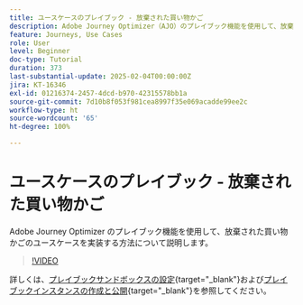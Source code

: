 ```yaml
---
title: ユースケースのプレイブック - 放棄された買い物かご
description: Adobe Journey Optimizer（AJO）のプレイブック機能を使用して、放棄された買い物かごのユースケースを実装する方法について説明します。
feature: Journeys, Use Cases
role: User
level: Beginner
doc-type: Tutorial
duration: 373
last-substantial-update: 2025-02-04T00:00:00Z
jira: KT-16346
exl-id: 01216374-2457-4dcd-b970-42315578bb1a
source-git-commit: 7d10b8f053f981cea8997f35e069acadde99ee2c
workflow-type: ht
source-wordcount: '65'
ht-degree: 100%

---
```


# ユースケースのプレイブック - 放棄された買い物かご

Adobe Journey Optimizer のプレイブック機能を使用して、放棄された買い物かごのユースケースを実装する方法について説明します。

>[!VIDEO](https://video.tv.adobe.com/v/3443965/?learn=on&enablevpops&captions=jpn)

詳しくは、[プレイブックサンドボックスの設定](https://experienceleague.adobe.com/ja/docs/platform-learn/tutorials/use-case-playbooks/configure-a-playbook-sandbox){target="_blank"}および[プレイブックインスタンスの作成と公開](https://experienceleague.adobe.com/ja/docs/platform-learn/tutorials/use-case-playbooks/create-and-publish-a-playbook-instance){target="_blank"}を参照してください。
